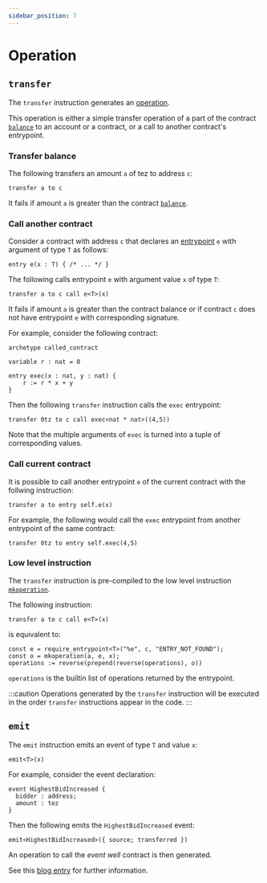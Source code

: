 ```yaml
---
sidebar_position: 7
---
```


# Operation

## `transfer`

The `transfer` instruction generates an [operation](/docs/reference/types#operation).

This operation is either a simple transfer operation of a part of the contract [`balance`](/docs/reference/expressions/constants#balance) to an account or a contract, or a call to another contract's entrypoint.

### Transfer balance

The following transfers an amount `a` of tez to address `c`:
```archetype
transfer a to c
```

It fails if amount `a` is greater than the contract [`balance`](/docs/reference/expressions/constants#balance).

### Call another contract

Consider a contract with address `c` that declares an [entrypoint](/docs/reference/declarations/entrypoint) `e` with argument of type `T` as follows:
```archetype
entry e(x : T) { /* ... */ }
```

The following calls entrypoint `e` with argument value `x` of type `T`:
```archetype
transfer a to c call e<T>(x)
```

It fails if amount `a` is greater than the contract balance or if contract `c` does not have entrypoint `e` with corresponding signature.

For example, consider the following contract:
```archetype
archetype called_contract

variable r : nat = 0

entry exec(x : nat, y : nat) {
    r := r * x + y
}
```

Then the following `transfer` instruction calls the `exec` entrypoint:
```archetype
transfer 0tz to c call exec<nat * nat>((4,5))
```

Note that the multiple arguments of `exec` is turned into a tuple of corresponding values.

### Call current contract

It is possible to call another entrypoint `e` of the current contract with the follwing instruction:
```archetype
transfer a to entry self.e(x)
```

For example, the following would call the `exec` entrypoint from another entrypoint of the same contract:
```archetype
transfer 0tz to entry self.exec(4,5)
```

### Low level instruction

The `transfer` instruction is pre-compiled to the low level instruction [`mkoperation`](/docs/reference/expressions/builtins#mkoperation(a%20:%20tez,%20c%20:%20contract<T>,%20arg%20:%20T)).

The following instruction:
```archetype
transfer a to c call e<T>(x)
```

is equivalent to:
```archetype
const e = require_entrypoint<T>("%e", c, "ENTRY_NOT_FOUND");
const o = mkoperation(a, e, x);
operations := reverse(prepend(reverse(operations), o))
```

`operations` is the builtin list of operations returned by the entrypoint.

:::caution
Operations generated by the `transfer` instruction will be executed in the order `transfer` instructions appear in the code.
:::

## `emit`

The `emit` instruction emits an event of type `T` and value `x`:
```archetype
emit<T>(x)
```

For example, consider the event declaration:
```archetype
event HighestBidIncreased {
  bidder : address;
  amount : tez
}
```

Then the following emits the `HighestBidIncreased` event:
```archetype
emit<HighestBidIncreased>({ source; transferred })
```

An operation to call the *event well* contract is then generated.

See this [blog entry](/blog/events) for further information.
